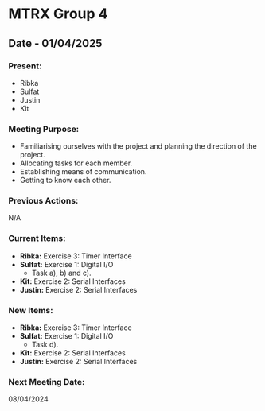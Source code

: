 # MTRX Group 4 
##  Date - 01/04/2025
### Present:
- Ribka
- Sulfat
- Justin
- Kit

### Meeting Purpose:
- Familiarising ourselves with the project and planning the direction of the project.
- Allocating tasks for each member.
- Establishing means of communication.
- Getting to know each other.
### Previous Actions:
N/A
### Current Items:
- **Ribka:** Exercise 3: Timer Interface
- **Sulfat:** Exercise 1: Digital I/O
    - Task a), b) and c).
- **Kit:** Exercise 2: Serial Interfaces
- **Justin:** Exercise 2: Serial Interfaces
### New Items:
- **Ribka:** Exercise 3: Timer Interface
- **Sulfat:** Exercise 1: Digital I/O
    - Task d).
- **Kit:** Exercise 2: Serial Interfaces
- **Justin:** Exercise 2: Serial Interfaces
### Next Meeting Date:
08/04/2024
